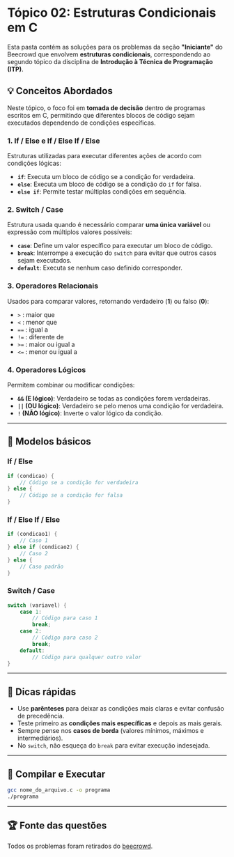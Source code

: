 # Tópico 02: Estruturas Condicionais em C

Esta pasta contém as soluções para os problemas da seção **"Iniciante"** do Beecrowd que envolvem **estruturas condicionais**, correspondendo ao segundo tópico da disciplina de **Introdução à Técnica de Programação (ITP)**.

## 💡 Conceitos Abordados

Neste tópico, o foco foi em **tomada de decisão** dentro de programas escritos em C, permitindo que diferentes blocos de código sejam executados dependendo de condições específicas.

### 1. If / Else e If / Else If / Else
Estruturas utilizadas para executar diferentes ações de acordo com condições lógicas:
- **`if`**: Executa um bloco de código se a condição for verdadeira.
- **`else`**: Executa um bloco de código se a condição do `if` for falsa.
- **`else if`**: Permite testar múltiplas condições em sequência.

### 2. Switch / Case
Estrutura usada quando é necessário comparar **uma única variável** ou expressão com múltiplos valores possíveis:
- **`case`**: Define um valor específico para executar um bloco de código.
- **`break`**: Interrompe a execução do `switch` para evitar que outros casos sejam executados.
- **`default`**: Executa se nenhum caso definido corresponder.

### 3. Operadores Relacionais
Usados para comparar valores, retornando verdadeiro (**1**) ou falso (**0**):
- `>` : maior que  
- `<` : menor que  
- `==` : igual a  
- `!=` : diferente de  
- `>=` : maior ou igual a  
- `<=` : menor ou igual a  

### 4. Operadores Lógicos
Permitem combinar ou modificar condições:
- **`&&` (E lógico)**: Verdadeiro se todas as condições forem verdadeiras.  
- **`||` (OU lógico)**: Verdadeiro se pelo menos uma condição for verdadeira.  
- **`!` (NÃO lógico)**: Inverte o valor lógico da condição.
---

## 🧩 Modelos básicos

### If / Else
```c
if (condicao) {
    // Código se a condição for verdadeira
} else {
    // Código se a condição for falsa
}
```
### If / Else If / Else
```c
if (condicao1) {
    // Caso 1
} else if (condicao2) {
    // Caso 2
} else {
    // Caso padrão
}
```
### Switch / Case
```c
switch (variavel) {
    case 1:
        // Código para caso 1
        break;
    case 2:
        // Código para caso 2
        break;
    default:
        // Código para qualquer outro valor
}
```
---

## 🧠 Dicas rápidas
- Use **parênteses** para deixar as condições mais claras e evitar confusão de precedência.
- Teste primeiro as **condições mais específicas** e depois as mais gerais.
- Sempre pense nos **casos de borda** (valores mínimos, máximos e intermediários).
- No `switch`, não esqueça do `break` para evitar execução indesejada.

---

## 🚀 Compilar e Executar
```bash
gcc nome_do_arquivo.c -o programa
./programa
```
---

## 🏆 Fonte das questões
Todos os problemas foram retirados do [beecrowd](https://www.beecrowd.com.br/).
